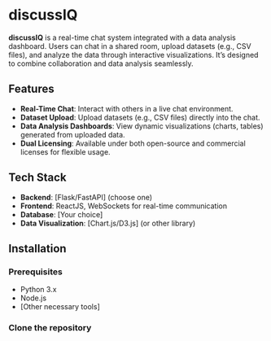 # discussIQ

**discussIQ** is a real-time chat system integrated with a data analysis dashboard. Users can chat in a shared room, upload datasets (e.g., CSV files), and analyze the data through interactive visualizations. It’s designed to combine collaboration and data analysis seamlessly.

## Features
- **Real-Time Chat**: Interact with others in a live chat environment.
- **Dataset Upload**: Upload datasets (e.g., CSV files) directly into the chat.
- **Data Analysis Dashboards**: View dynamic visualizations (charts, tables) generated from uploaded data.
- **Dual Licensing**: Available under both open-source and commercial licenses for flexible usage.

## Tech Stack
- **Backend**: [Flask/FastAPI] (choose one)
- **Frontend**: ReactJS, WebSockets for real-time communication
- **Database**: [Your choice]
- **Data Visualization**: [Chart.js/D3.js] (or other library)

## Installation

### Prerequisites
- Python 3.x
- Node.js
- [Other necessary tools]

### Clone the repository
```bash
